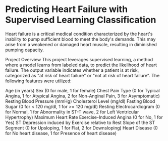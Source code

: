 # Predicting Heart Failure with Supervised Learning Classification
Heart failure is a critical medical condition characterized by the heart's inability to pump sufficient blood to meet the body's demands. This may arise from a weakened or damaged heart muscle, resulting in diminished pumping capacity.

Project Overview
This project leverages supervised learning, a method where a model learns from labeled data, to predict the likelihood of heart failure. The output variable indicates whether a patient is at risk, categorized as "at risk of heart failure" or "not at risk of heart failure". The following features were utilized:

Age (in years)
Sex (0 for male, 1 for female)
Chest Pain Type (0 for Typical Angina, 1 for Atypical Angina, 2 for Non-Anginal Pain, 3 for Asymptomatic)
Resting Blood Pressure (mmHg)
Cholesterol Level (mg/dl)
Fasting Blood Sugar (0 for < 120 mg/dl, 1 for >= 120 mg/dl)
Resting Electrocardiogram (0 for Normal, 1 for Abnormality in ST-T wave, 2 for Left Ventricular Hypertrophy)
Maximum Heart Rate
Exercise-Induced Angina (0 for No, 1 for Yes)
ST Depression induced by Exercise relative to Rest
Slope of the ST Segment (0 for Upsloping, 1 for Flat, 2 for Downsloping)
Heart Disease (0 for No heart disease, 1 for Presence of heart disease)
